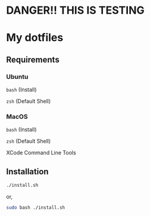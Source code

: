 # DANGER!! THIS IS TESTING

# My dotfiles

## Requirements

### Ubuntu

`bash` (Install)

`zsh` (Default Shell)

### MacOS

`bash` (Install)

`zsh` (Default Shell)

XCode Command Line Tools

## Installation

```sh
./install.sh
```

or,

```sh
sudo bash ./install.sh
```
